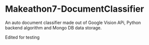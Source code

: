 # Makeathon7-DocumentClassifier
An auto document classifier made out of Google Vision APi, Python backend algorithm and Mongo DB data storage.

Edited for testing
